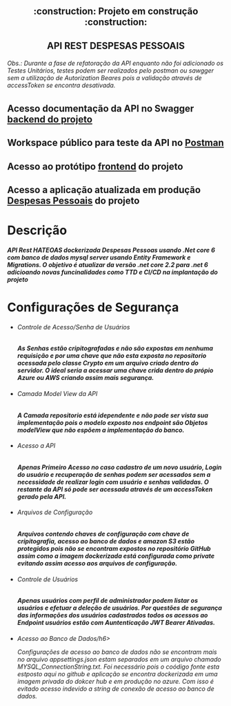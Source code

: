 <h2 align="center"> 
    :construction:  Projeto em construção  :construction:
</h2>

<h2 align="center"> 
   API REST DESPESAS PESSOAIS 
</h2>

<h6>
<P>Obs.: Durante a fase de refatoração da API enquanto não foi adicionado os Testes Unitários, testes podem ser realizados pelo postman ou sawgger sem a utilização de Autorization Beares pois a validação através de accessToken se encontra desativada.</P>
</h6>


<h2 align="left"> 
Acesso documentação da API no Swagger <a href="http://api-despesas-pessoais-aspnetcore.bwg2czahbvgefufr.eastus.azurecontainer.io/swagger/index.html" target="_blank" >backend do projeto</a>
</h2>

<h2 align="left"> 
Workspace público para teste da API no <a href="https://www.postman.com/bold-eclipse-872793/workspace/api-despesas-pessoais-azure" target="_blank" >Postman</a>
</h2>

<h2 align="left"> 
Acesso ao protótipo <a href="https://despesas-pessoasis-aws.d26q19cgt5w2n4.amplifyapp.com/" target="_blank" >frontend</a> do projeto
</h2>

<h2 align="left"> 
Acesso a aplicação atualizada em produção  <a href="http://despesas-pessoais-azure.cdeefmd5a6fjfece.eastus.azurecontainer.io" target="_blank" >Despesas Pessoais</a> do projeto
</h2>


# Descrição 
<h5> 
   <p>API Rest HATEOAS  dockerizada Despesas Pessoas usando .Net core 6 com banco de dados mysql server usando Entity Framework e Migrations. O objetivo é atualizar da versão .net core 2.2 para .net 6 adicioando novas funcinalidades como TTD e CI/CD na  implantação do projeto
   </p>
</h5>

# Configurações de Segurança
<h5> 
   <ul>
      <li>   
         <h6>Controle de Acesso/Senha de Usuários</h6>
            <p>As Senhas estão cripitografadas e não são expostas em nenhuma requisição e por uma chave que não esta exposta no repositorio acessada pelo classe Crypto em um arquivo criado dentro do servidor. O ideal seria a acessar uma chave crida dentro do própio Azure ou AWS criando assim mais segurança.
         </p>
      </li>
      <li>
         <h6>Camada Model View da API</h6>
            <p>A Camada repositorio está idependente e não pode ser vista sua implementação pois o modelo   exposto nos endpoint são Objetos modelView que não espõem a implementação do banco.
         </p>
      </li>
      <li>
         <h6>Acesso a API</h6>
            <p> Apenas Primeiro Acesso no caso cadastro de um novo usuário, Login do usuário e recuperação de senhas podem ser acessados sem a necessidade de realizar login com usuário e senhas validadas. O restante da API só pode ser acessada através de um accessToken gerado pela API. 
         </p>
      </li>
      <li>
         <h6>Arquivos de Configuração </h6>
            <p> Arquivos contendo chaves de configuração com chave de cripitografia,  acesso ao banco de dados e amazon S3 estão protegidos pois não se encontram expostos no repositório GitHub assim como a imagem dockerizada está configurada como private evitando assim acesso aos arquivos de configuração. 
         </p>
      </li>
      <li>
         <h6>Controle de Usuários </h6>
            <p> Apenas usuários com perfil de administrador podem listar os usuários e efetuar a deleção de usuários. Por questões de segurança das informações dos usuários cadastrados todos os acessos ao Endpoint usuários estão com Auntenticação JWT Bearer Ativadas.
         </p>
      </li>       
      <li>
         <h6>Acesso ao Banco de Dados/h6>
            <p> Configurações de acesso ao banco de dados não se encontram mais no arquivo appsettings.json estam separados em um arquivo chamado MYSQL_ConnectionString.txt. Foi necessário pois o coódigo fonte esta estposto aqui no github e  aplicação se encontra dockerizada em uma imagem privada do dokcer hub e em produção no azure. Com isso é evitado acesso indevido a string de conexão de acesso ao banco de dados.    </p>
      </li>             
 </ul>
</h5>
